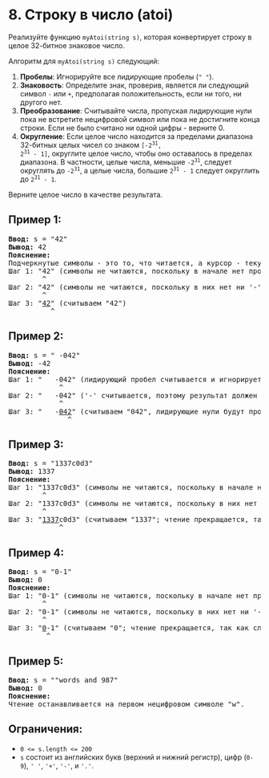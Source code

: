 # 8. Строку в число (atoi)
Реализуйте функцию `myAtoi(string s)`, которая конвертирует строку в целое 32-битное знаковое число.  

Алгоритм для `myAtoi(string s)` следующий:
1. **Пробелы**: Игнорируйте все лидирующие пробелы (`" "`).
2. **Знаковость**: Определите знак, проверив, является ли следующий символ `-` или `+`, предполагая положительность, если ни того, ни другого нет.
3. **Преобразование**: Считывайте числа, пропуская лидирующие нули пока не встретите нецифровой символ или пока не достигните конца строки. Если не было считано ни одной цифры - верните 0.
4. **Округление**: Если целое число находится за пределами диапазона 32-битных целых чисел со знаком <code>[-2<sup>31</sup>, 2<sup>31</sup> - 1]</code>, округлите целое число, чтобы оно 
оставалось в пределах диапазона. В частности, целые числа, меньшие <code>-2<sup>31</sup></code>, следует округлять до <code>-2<sup>31</sup></code>, а целые числа, большие <code>2<sup>31</sup> - 1</code> следует округлить до <code>2<sup>31</sup> - 1</code>.

Верните целое число в качестве результата.

## Пример 1:
<pre>
<b>Ввод:</b> s = "42"
<b>Вывод:</b> 42
<b>Пояснение:</b>
Подчеркнутые символы - это то, что читается, а курсор - текущее положение считывателя.
Шаг 1: "42" (символы не читаются, поскольку в начале нет пробелов)
        ^
Шаг 2: "42" (символы не читаются, поскольку в них нет ни '-', ни '+')
        ^  
Шаг 3: "<ins>42</ins>" (считываем "42")
          ^
</pre>

## Пример 2:
<pre>
<b>Ввод:</b> s = " -042"
<b>Вывод:</b> -42
<b>Пояснение:</b>
Шаг 1: "   -042" (лидирующий пробел считывается и игнорируется)
            ^
Шаг 2: "   -042" ('-' считывается, поэтому результат должен быть отрицательным)
            ^
Шаг 3: "   -<ins>042</ins>" (считываем "042", лидирующие нули будут проигнорированы в результате)
              ^
</pre>

## Пример 3:
<pre>
<b>Ввод:</b> s = "1337c0d3"
<b>Вывод:</b> 1337
<b>Пояснение:</b>
Шаг 1: "1337c0d3" (символы не читаются, поскольку в начале нет пробелов)
        ^
Шаг 2: "1337c0d3" (символы не читаются, поскольку в них нет ни '-', ни '+')
        ^
Шаг 3: "<ins>1337</ins>c0d3" (считываем "1337"; чтение прекращается, так как следующий символ не является цифрой)
            ^
</pre>

## Пример 4:
<pre>
<b>Ввод:</b> s = "0-1"
<b>Вывод:</b> 0
<b>Пояснение:</b>
Шаг 1: "0-1" (символы не читаются, поскольку в начале нет пробелов)
        ^
Шаг 2: "0-1" (символы не читаются, поскольку в них нет ни '-', ни '+')
        ^
Шаг 3: "<ins>0</ins>-1" (считываем "0"; чтение прекращается, так как следующий символ не является цифрой)
         ^
</pre>

## Пример 5:
<pre>
<b>Ввод:</b> s = ""words and 987"
<b>Вывод:</b> 0
<b>Пояснение:</b>
Чтение останавливается на первом нецифровом символе "w".
</pre>

## Ограничения:
- `0 <= s.length <= 200`
- `s` состоит из английских букв (верхний и нижний регистр), цифр (`0-9`), `' '`, `'+'`, `'-'`, и `'.'`.
